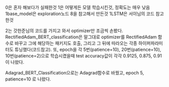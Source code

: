 0은 혼자 해보다가 실패한것
1은 어떻게든 모델 학습시킨것, 정확도는 매우 낮음
1base_model은 exploration노드 8을 참고해서 만든것
1LSTM은 서이님의 코드 참고한것


2는 갓한준님의 코드를 가지고 와서 optimizer만 조금씩 손봤다. 
RectifiedAdam_BERT_classification은 말그대로 optimizer를 RectifiedAdam 함수로 바꾸고 그에 해당하는 패키지도 호출, 그리고 그 뒤에 따라오는 각종 하이퍼파라미터도 튜닝했다(코드참고). 또, epoch을 각 5번(patience=10), 20번(patience=10), 10번(patience=2)으로 학습시켰을때 test accuracy값이 각각 0.9125, 0.875, 0.91이 나왔다.

Adagrad_BERT_Classification으로는 Adagrad함수로 바꿨고, epoch 5, patience=10 로 나왔다. 
